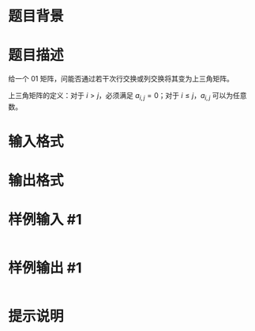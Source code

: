 # 题目背景



# 题目描述

给一个 $01$ 矩阵，问能否通过若干次行交换或列交换将其变为上三角矩阵。

上三角矩阵的定义：对于 $i>j$，必须满足 $a_{i,j}=0$；对于 $i\leq j$，$a_{i,j}$ 可以为任意数。

# 输入格式



# 输出格式



# 样例输入 #1

```

```

# 样例输出 #1

```

```

# 提示说明
